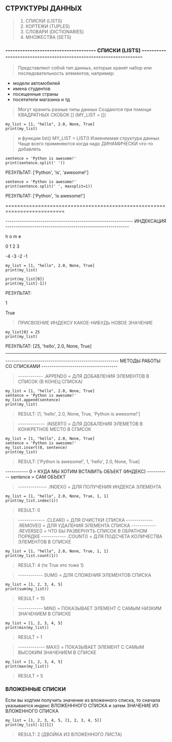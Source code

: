 ## СТРУКТУРЫ ДАННЫХ ##
> 1) СПИСКИ (LISTS)
> 2) КОРТЕЖИ (TUPLES)
> 3) СЛОВАРИ (DICTIONARIES)
> 4) МНОЖЕСТВА (SETS)

### ------------------------------------- СПИСКИ (LISTS) ------------------------------------------------------------------ ###

> Представляют собой тип данных, которые хранят набор или последовательность элементов, например:

- модели автомобилей
- имена студентов 
- посещенные страны
- посетители магазина и тд

> Могут хранить разные типы данных 
> Создаются при помощи КВАДРАТНЫХ СКОБОК [] (MY_LIST = []) 

```
my_list = [1, "hello", 2.0, None, True]
print(my_list)
```

> и функции list() MY_LIST = LIST()
> Изменяемая структура данных 
> Чаще всего применяются когда надо ДИНАМИЧЕСКИ что-то добавлять 

```
sentence = 'Python is awesome!'
print(sentence.split(' '))
```

РЕЗУЛЬТАТ: ['Python', 'is', 'awesome!']

```
sentence = 'Python is awesome!'
print(sentence.split(' ', maxsplit=1))
```

РЕЗУЛЬТАТ: ['Python', 'is awesome!']

==========================================================================

-------------------------------------------------------------- ИНДЕКСАЦИЯ ------------------------------------------------------------

h o m e

0 1 2 3

-4 -3 -2 -1

```
my_list = [1, "hello", 2.0, None, True]
print(my_list)
```

```
print(my_list[0])
print(my_list[-1])
```

РЕЗУЛЬТАТ: 

1

True

> ПРИСВОЕНИЕ ИНДЕКСУ КАКОЕ-НИБУДЬ НОВОЕ ЗНАЧЕНИЕ

```
my_list[0] = 25
print(my_list)
```

РЕЗУЛЬТАТ: [25, 'hello', 2.0, None, True]


_____________________________________________________________________________________________________________________________

------------------------------------------------------- МЕТОДЫ РАБОТЫ СО СПИСКАМИ -------------------------------------

> ------------ .APPEND() = ДЛЯ ДОБАВЛЕНИЯ ЭЛЕМЕНТОВ В СПИСОК (В КОНЕЦ СПИСКА)
```
my_list = [1, "hello", 2.0, None, True]
sentence = 'Python is awesome!'
my_list.append(sentence)
print(my_list)
```
> RESULT: [1, 'hello', 2.0, None, True, 'Python is awesome!']

> ------------- .INSERT() = ДЛЯ ДОБАЛЕНИЯ ЭЛЕМЕТОВ В КОНКРЕТНОЕ МЕСТО В СПИСОК
```
my_list = [1, "hello", 2.0, None, True]
sentence = 'Python is awesome!'
my_list.insert(0, sentence)
print(my_list)
```
> RESULT: ['Python is awesome!', 1, 'hello', 2.0, None, True]

----------- 0 = КУДА МЫ ХОТИМ ВСТАВИТЬ ОБЪЕКТ (ИНДЕКС)
----------- sentence = САМ ОБЪЕКТ

> -------------- .INDEX() = ДЛЯ ПОЛУЧЕНИЯ ИНДЕКСА ЭЛЕМЕНТА 
```
my_list = [1, "hello", 2.0, None, True, 1, 1]
print(my_list.index(1))
```
> RESULT: 0

> ------------- .CLEAR() = ДЛЯ ОЧИСТКИ СПИСКА
> ------------- .REMOVE() = ДЛЯ УДАЛЕНИЯ ЭЛЕМЕНТА СПИСКА
> ------------ .REVERSE() = ЧТО БЫ РАЗВЕРНУТЬ СПИСОК В ОБРАТНОМ ПОРЯДКЕ
> ------------ .COUNT() = ДЛЯ ПОДСЧЕТА КОЛИЧЕСТВА ЭЛЕМЕНТОВ В СПИСКЕ 
```
my_list = [1, "hello", 2.0, None, True, 1, 1]
print(my_list.count(1))
```
> RESULT: 4 (тк True это тоже 1)

> ------------ SUM() = ДЛЯ СЛОЖЕНИЯ ЭЛЕМЕНТОВ СПИСКА
```
my_list = [1, 2, 3, 4, 5]
print(sum(my_list))
```
> RESULT = 15

> ------------ MIN() = ПОКАЗЫВАЕТ ЭЛЕМЕНТ С САМЫМ НИЗКИМ ЗНАЧЕНИЕМ В СПИСКЕ
```
my_list = [1, 2, 3, 4, 5]
print(min(my_list))
```
> RESULT = 1

> ------------- MAX() = ПОКАЗЫВАЕТ ЭЛЕМЕНТ С САМЫМ ВЫСОКИМ ЗНАЧЕНИЕМ В СПИСКЕ  
```
my_list = [1, 2, 3, 4, 5]
print(max(my_list))
```
> RESULT = 5


### ВЛОЖЕННЫЕ СПИСКИ

Если вы ходтим получить значение из вложенного списка, то сначала указывается индекс ВЛОЖЕНННОГО СПИСКА и затем ЗНАЧЕНИЕ ИЗ ВЛОЖЕННОГО СПИСКА
```
my_list = [1, 2, 3, 4, 5, [1, 2, 3, 4, 5]]
print(my_list[-1][1])
```

> RESULT: 2 (ДВОЙКА ИЗ ВЛОЖЕННОГО ЛИСТА)
